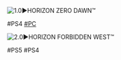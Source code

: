 <!--

<details>
<summary>layout: page
title: "Horizon"
permalink: https://jeuxsf.github.io/JSF/sony/horizon/

</details>
  
#### hidden field with metadata

-->

![1.0►HORIZON ZERO DAWN™](https://www.mobygames.com/images/covers/l/382820-horizon-zero-dawn-playstation-4-front-cover.png)

#PS4 [#PC]()

![2.0►HORIZON FORBIDDEN WEST™](https://www.mobygames.com/images/covers/l/791314-horizon-ii-forbidden-west-playstation-4-front-cover.jpg)

#PS5 #PS4
